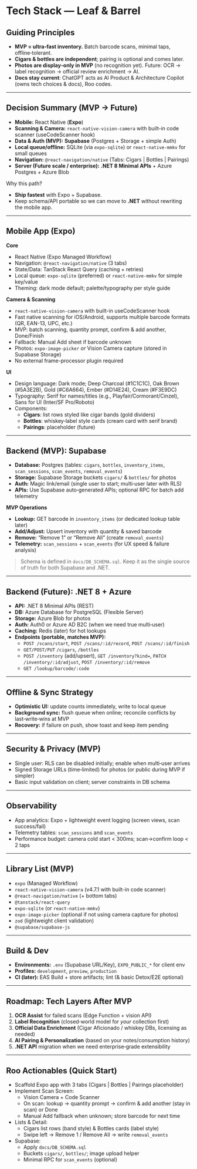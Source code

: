# Tech Stack — Leaf & Barrel

## Guiding Principles
- **MVP = ultra‑fast inventory.** Batch barcode scans, minimal taps, offline‑tolerant.
- **Cigars & bottles are independent**; pairing is optional and comes later.
- **Photos are display‑only in MVP** (no recognition yet). Future: OCR → label recognition → official review enrichment → AI.
- **Docs stay current**: ChatGPT acts as AI Product & Architecture Copilot (owns tech choices & docs), Roo codes.

---

## Decision Summary (MVP → Future)
- **Mobile:** React Native (**Expo**)
- **Scanning & Camera:** `react-native-vision-camera` with built-in code scanner (useCodeScanner hook)
- **Data & Auth (MVP):** **Supabase** (Postgres + Storage + simple Auth)
- **Local queue/offline:** SQLite (via `expo-sqlite`) or `react-native-mmkv` for small queues
- **Navigation:** `@react-navigation/native` (Tabs: Cigars | Bottles | Pairings)
- **Server (Future scale / enterprise):** **.NET 8 Minimal APIs** + Azure Postgres + Azure Blob

Why this path?  
- **Ship fastest** with Expo + Supabase.  
- Keep schema/API portable so we can move to **.NET** without rewriting the mobile app.

---

## Mobile App (Expo)
**Core**
- React Native (Expo Managed Workflow)
- Navigation: `@react-navigation/native` (3 tabs)
- State/Data: TanStack React Query (caching + retries)
- Local queue: `expo-sqlite` (preferred) or `react-native-mmkv` for simple key/value
- Theming: dark mode default; palette/typography per style guide

**Camera & Scanning**
- `react-native-vision-camera` with built-in useCodeScanner hook
- Fast native scanning for iOS/Android, supports multiple barcode formats (QR, EAN-13, UPC, etc.)
- MVP: batch scanning, quantity prompt, confirm & add another, Done/Finish
- Fallback: Manual Add sheet if barcode unknown
- Photos: `expo-image-picker` *or* Vision Camera capture (stored in Supabase Storage)
- No external frame-processor plugin required

**UI**
- Design language: Dark mode; Deep Charcoal (#1C1C1C), Oak Brown (#5A3E2B), Gold (#C6A664), Ember (#D14E24), Cream (#F3E9DC)
- Typography: Serif for names/titles (e.g., Playfair/Cormorant/Cinzel), Sans for UI (Inter/SF Pro/Roboto)
- Components:
  - **Cigars**: list rows styled like cigar bands (gold dividers)
  - **Bottles**: whiskey‑label style cards (cream card with serif brand)
  - **Pairings**: placeholder (future)

---

## Backend (MVP): Supabase
- **Database:** Postgres (tables: `cigars`, `bottles`, `inventory_items`, `scan_sessions`, `scan_events`, `removal_events`)
- **Storage:** Supabase Storage buckets `cigars/` & `bottles/` for photos
- **Auth:** Magic link/email (single user to start; multi‑user later with RLS)
- **APIs:** Use Supabase auto‑generated APIs; optional RPC for batch add telemetry

**MVP Operations**
- **Lookup:** GET barcode in `inventory_items` (or dedicated lookup table later)
- **Add/Adjust:** Upsert inventory with quantity & saved barcode
- **Remove:** “Remove 1” or “Remove All” (create `removal_events`)
- **Telemetry:** `scan_sessions` + `scan_events` (for UX speed & failure analysis)

> Schema is defined in `docs/DB_SCHEMA.sql`. Keep it as the single source of truth for both Supabase and .NET.

---

## Backend (Future): .NET 8 + Azure
- **API:** .NET 8 Minimal APIs (REST)
- **DB:** Azure Database for PostgreSQL (Flexible Server)
- **Storage:** Azure Blob for photos
- **Auth:** Auth0 or Azure AD B2C (when we need true multi‑user)
- **Caching:** Redis (later) for hot lookups
- **Endpoints (portable, matches MVP):**
  - `POST /scans/start`, `POST /scans/:id/record`, `POST /scans/:id/finish`
  - `GET/POST/PUT` `/cigars`, `/bottles`
  - `POST /inventory` (add/upsert), `GET /inventory?kind=`, `PATCH /inventory/:id/adjust`, `POST /inventory/:id/remove`
  - `GET /lookup/barcode/:code`

---

## Offline & Sync Strategy
- **Optimistic UI:** update counts immediately, write to local queue
- **Background sync:** flush queue when online; reconcile conflicts by last‑write‑wins at MVP
- **Recovery:** if failure on push, show toast and keep item pending

---

## Security & Privacy (MVP)
- Single user: RLS can be disabled initially; enable when multi‑user arrives
- Signed Storage URLs (time‑limited) for photos (or public during MVP if simpler)
- Basic input validation on client; server constraints in DB schema

---

## Observability
- App analytics: Expo + lightweight event logging (screen views, scan success/fail)
- Telemetry tables: `scan_sessions` and `scan_events`
- Performance budget: camera cold start < 300ms; scan→confirm loop < 2 taps

---

## Library List (MVP)
- `expo` (Managed Workflow)
- `react-native-vision-camera` (v4.7.1 with built-in code scanner)
- `@react-navigation/native` (+ bottom tabs)
- `@tanstack/react-query`
- `expo-sqlite` (or `react-native-mmkv`)
- `expo-image-picker` (optional if not using camera capture for photos)
- `zod` (lightweight client validation)
- `@supabase/supabase-js`

---

## Build & Dev
- **Environments:** `.env` (Supabase URL/Key), `EXPO_PUBLIC_*` for client env
- **Profiles:** `development`, `preview`, `production`
- **CI (later):** EAS Build + store artifacts; lint (& basic Detox/E2E optional)

---

## Roadmap: Tech Layers After MVP
1) **OCR Assist** for failed scans (Edge Function + vision API)
2) **Label Recognition** (closed‑world model for *your* collection first)
3) **Official Data Enrichment** (Cigar Aficionado / whiskey DBs, licensing as needed)
4) **AI Pairing & Personalization** (based on your notes/consumption history)
5) **.NET API** migration when we need enterprise‑grade extensibility

---

## Roo Actionables (Quick Start)
- Scaffold Expo app with 3 tabs (Cigars | Bottles | Pairings placeholder)
- Implement Scan Screen:
  - Vision Camera + Code Scanner
  - On scan: lookup → quantity prompt → confirm & add another (stay in scan) or Done
  - Manual Add fallback when unknown; store barcode for next time
- Lists & Detail:
  - Cigars list rows (band style) & Bottles cards (label style)
  - Swipe left → Remove 1 / Remove All → write `removal_events`
- Supabase:
  - Apply `docs/DB_SCHEMA.sql`
  - Buckets `cigars/`, `bottles/`; image upload helper
  - Minimal RPC for `scan_events` (optional)
